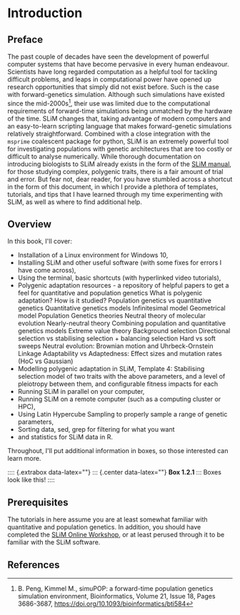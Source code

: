 



# Introduction

## Preface

The past couple of decades have seen the development of powerful computer systems that have become pervasive 
in every human endeavour. Scientists have long regarded computation as a helpful tool for tackling difficult problems, 
and leaps in computational power have opened up research opportunities that simply did not exist before. 
Such is the case with forward-genetics simulation. Although such simulations have existed since the mid-2000s[^fn1], 
their use was limited due to the computational requirements of forward-time simulations being unmatched by the hardware 
of the time. SLiM changes that, taking advantage of modern computers and an easy-to-learn scripting language that makes 
forward-genetic simulations relatively straightforward. Combined with a close integration with the `msprime` coalescent
package for python, SLiM is an extremely powerful tool for investigating populations with genetic architectures that are 
too costly or difficult to analyse numerically. While thorough documentation on introducing biologists to SLiM 
already exists in the form of the [SLiM manual](http://benhaller.com/slim/SLiM_Manual.pdf), for those studying complex, 
polygenic traits, there is a fair amount of trial and error. But fear not, dear reader, for you have stumbled across
a shortcut in the form of this document, in which I provide a plethora of templates, tutorials, and tips that I have 
learned through my time experimenting with SLiM, as well as where to find additional help.


## Overview

In this book, I'll cover:

- Installation of a Linux environment for Windows 10,
- Installing SLiM and other useful software (with some fixes for errors I have come across),
- Using the terminal, basic shortcuts (with hyperlinked video tutorials),
- Polygenic adaptation resources - a repository of helpful papers to get a feel for quantitative and population genetics
    What is polygenic adaptation?
        How is it studied? Population genetics vs quantitative genetics
    Quantitative genetics models
        Infinitesimal model
        Geometrical model
    Population Genetics theories
        Neutral theory of molecular evolution
        Nearly-neutral theory
    Combining population and quantitative genetics models
        Extreme value theory
    Background selection
    Directional selection vs stabilising selection + balancing selection
    Hard vs soft sweeps
    Neutral evolution: Brownian motion and Uhrbeck-Ornstein
    Linkage
    Adaptability vs Adaptedness: Effect sizes and mutation rates (HoC vs Gaussian)
- Modelling polygenic adaptation in SLiM, 
    Template 4: Stabilising selection model of two traits with the above parameters, and a level of pleiotropy between them, and configurable fitness impacts for each
- Running SLiM in parallel on your computer,
- Running SLiM on a remote computer (such as a computing cluster or HPC),
- Using Latin Hypercube Sampling to properly sample a range of genetic parameters,
- Sorting data,
    sed, grep for filtering for what you want
- and statistics for SLiM data in R.

Throughout, I'll put additional information in boxes, so those interested can learn more.

:::: {.extrabox data-latex=""}
::: {.center data-latex=""}
**Box 1.2.1**
:::
Boxes look like this!
::::

## Prerequisites

The tutorials in here assume you are at least somewhat familiar with quantitative and population genetics.
In addition, you should have completed the [SLiM Online Workshop](http://benhaller.com/workshops/workshops.html), 
or at least perused through it to be familiar with the SLiM software.

## References
[^fn1]: B. Peng, Kimmel M., simuPOP: a forward-time population genetics simulation environment, Bioinformatics, Volume 21, Issue 18, Pages 3686-3687, https://doi.org/10.1093/bioinformatics/bti584
